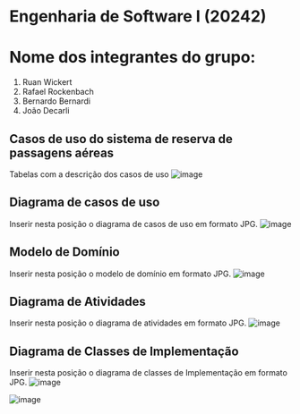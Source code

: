 # Engenharia de Software I (20242)
# Nome dos integrantes do grupo:
1) Ruan Wickert
2) Rafael Rockenbach
3) Bernardo Bernardi
4) João Decarli

## Casos de uso do sistema de reserva de passagens aéreas
Tabelas com a descrição dos casos de uso
![image](https://github.com/user-attachments/assets/41c6f615-98e4-44f5-8d5e-d22480685385)

## Diagrama de casos de uso
Inserir nesta posição o diagrama de casos de uso em formato JPG.
![image](https://github.com/user-attachments/assets/c5d06f7e-5ebf-4514-92a8-298d01401226)

## Modelo de Domínio
Inserir nesta posição o modelo de domínio em formato JPG.
![image](https://github.com/user-attachments/assets/52fb0710-b1e1-4c2d-bd71-c4e09b8535fd)

## Diagrama de Atividades
Inserir nesta posição o diagrama de atividades em formato JPG.
![image](https://github.com/user-attachments/assets/e18391d4-530b-4012-9952-1f0357782732)

## Diagrama de Classes de Implementação
 Inserir nesta posição o diagrama de classes de Implementação em formato JPG.
![image](https://github.com/user-attachments/assets/501e4f67-2f1e-402b-b54e-44956731630a)

![image](https://github.com/user-attachments/assets/9041d4c8-7ec5-47c7-a285-ebd9906ca79e)
